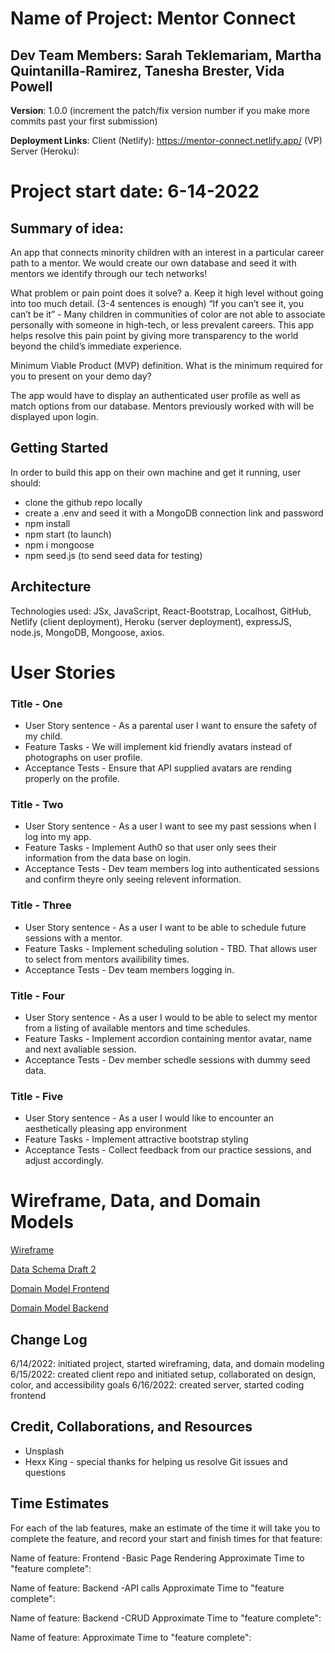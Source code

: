 # Name of Project: Mentor Connect
## Dev Team Members: Sarah Teklemariam, Martha Quintanilla-Ramirez, Tanesha Brester, Vida Powell

**Version**: 1.0.0 (increment the patch/fix version number if you make more commits past your first submission)

**Deployment Links**:
Client (Netlify): https://mentor-connect.netlify.app/  (VP)
Server (Heroku):

# Project start date: 6-14-2022

## Summary of idea: 
An app that connects minority children with an interest in a particular career path to a mentor. We would create our own database and seed it with mentors we identify through our tech networks!

What problem or pain point does it solve? a. Keep it high level without going into too much detail. (3-4 sentences is enough) “If you can’t see it, you can’t be it” - Many children in communities of color are not able to associate personally with someone in high-tech, or less prevalent careers. This app helps resolve this pain point by giving more transparency to the world beyond the child’s immediate experience.

Minimum Viable Product (MVP) definition.
What is the minimum required for you to present on your demo day?

The app would have to display an authenticated user profile as well as match options from our database. Mentors previously worked with will be displayed upon login.

## Getting Started
In order to build this app on their own machine and get it running, user should:
* clone the github repo locally
* create a .env and seed it with a MongoDB connection link and password
* npm install
* npm start (to launch)
* npm i mongoose
* npm seed.js (to send seed data for testing)

## Architecture
Technologies used: JSx, JavaScript, React-Bootstrap, Localhost, GitHub, Netlify (client deployment), Heroku (server deployment), expressJS, node.js, MongoDB, Mongoose, axios.

# User Stories

### Title - One
- User Story sentence - As a parental user I want to ensure the safety of my child.
- Feature Tasks - We will implement kid friendly avatars instead of photographs on user profile.
- Acceptance Tests - Ensure that API supplied avatars are rending properly on the profile.

### Title - Two
- User Story sentence - As a user I want to see my past sessions when I log into my app.
- Feature Tasks - Implement Auth0 so that user only sees their information from the data base on login.
- Acceptance Tests - Dev team members log into authenticated sessions and confirm theyre only seeing relevent information. 

### Title - Three
- User Story sentence - As a user I want to be able to schedule future sessions with a mentor.
- Feature Tasks - Implement scheduling solution - TBD. That allows user to select from mentors availibility times.
- Acceptance Tests - Dev team members logging in.

### Title - Four
- User Story sentence - As a user I would to be able to select my mentor from a listing of available mentors and time schedules.
- Feature Tasks - Implement accordion containing mentor avatar, name and next avaliable session.
- Acceptance Tests - Dev member schedle sessions with dummy seed data.

### Title - Five
- User Story sentence - As a user I would like to encounter an aesthetically pleasing app environment
- Feature Tasks - Implement attractive bootstrap styling
- Acceptance Tests - Collect feedback from our practice sessions, and adjust accordingly.

# Wireframe, Data, and Domain Models
[Wireframe](wireframe.jpg)

[Data Schema Draft 2](dataModels_draft3.jpg)

[Domain Model Frontend](domainModelFrontend.jpg)

[Domain Model Backend](domainModelBackend.jpg)


## Change Log
6/14/2022: initiated project, started wireframing, data, and domain modeling
6/15/2022: created client repo and initiated setup, collaborated on design, color, and accessibility goals
6/16/2022: created server, started coding frontend

## Credit, Collaborations, and Resources
* Unsplash
* Hexx King - special thanks for helping us resolve Git issues and questions

## Time Estimates
For each of the lab features, make an estimate of the time it will take you to complete the feature, and record your start and finish times for that feature:

Name of feature: Frontend -Basic Page Rendering
Approximate Time to "feature complete": 

Name of feature: Backend -API calls
Approximate Time to "feature complete": 

Name of feature: Backend -CRUD
Approximate Time to "feature complete": 

Name of feature: 
Approximate Time to "feature complete": 